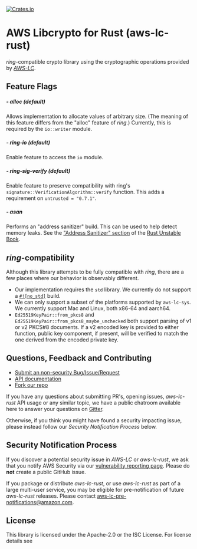 [![Crates.io](https://img.shields.io/crates/v/aws-lc-rust.svg)](https://crates.io/crates/aws-lc-rust)

# AWS Libcrypto for Rust (aws-lc-rust)

*ring*-compatible crypto library using the cryptographic operations provided by
[*AWS-LC*](https://github.com/awslabs/aws-lc).

## Feature Flags

##### - alloc (default) ####
Allows implementation to allocate values of arbitrary size. (The meaning of this feature differs
from the "alloc" feature of *ring*.) Currently, this is required by the `io::writer` module.

##### - ring-io (default) ####
Enable feature to access the  `io`  module.

##### - ring-sig-verify (default) ####
Enable feature to preserve compatibility with ring's `signature::VerificationAlgorithm::verify`
function. This adds a requirement on `untrusted = "0.7.1"`.

##### - asan ####
Performs an "address sanitizer" build. This can be used to help detect memory leaks. See the
["Address Sanitizer" section](https://doc.rust-lang.org/beta/unstable-book/compiler-flags/sanitizer.html#addresssanitizer)
of the [Rust Unstable Book](https://doc.rust-lang.org/beta/unstable-book/).

## *ring*-compatibility

Although this library attempts to be fully compatible with *ring*, there are a few places where our
behavior is observably different.

* Our implementation requires the `std` library. We currently do not support a
[`#![no_std]`](https://docs.rust-embedded.org/book/intro/no-std.html) build.
* We can only support a subset of the platforms supported by `aws-lc-sys`.  We currently support Mac
and Linux, both x86-64 and aarch64.
* `Ed25519KeyPair::from_pkcs8` and `Ed25519KeyPair::from_pkcs8_maybe_unchecked` both support
parsing of v1 or v2 PKCS#8 documents. If a v2 encoded key is provided to either function,
public key component, if present, will be verified to match the one derived from the encoded
private key.


## Questions, Feedback and Contributing

* [Submit an non-security Bug/Issue/Request](https://github.com/awslabs/aws-lc-rust/issues/new/choose)
* [API documentation](https://docs.rs/aws-lc-rust/)
* [Fork our repo](https://github.com/awslabs/aws-lc-rust/fork)

If you have any questions about submitting PR's, opening issues, *aws-lc-rust* API usage or
any similar topic, we have a public chatroom available here to answer your questions
on [Gitter](https://gitter.im/aws/aws-lc).

Otherwise, if you think you might have found a security impacting issue, please instead
follow our *Security Notification Process* below.

## Security Notification Process

If you discover a potential security issue in *AWS-LC* or *aws-lc-rust*, we ask that you notify AWS
Security via our
[vulnerability reporting page](https://aws.amazon.com/security/vulnerability-reporting/).
Please do **not** create a public GitHub issue.

If you package or distribute *aws-lc-rust*, or use *aws-lc-rust* as part of a large multi-user service,
you may be eligible for pre-notification of future *aws-lc-rust* releases.
Please contact aws-lc-pre-notifications@amazon.com.

## License

This library is licensed under the Apache-2.0 or the ISC License. For license details see []()
